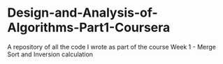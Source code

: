 # Design-and-Analysis-of-Algorithms-Part1-Coursera
A repository of all the code I wrote as part of the course
Week 1 - Merge Sort and Inversion calculation
